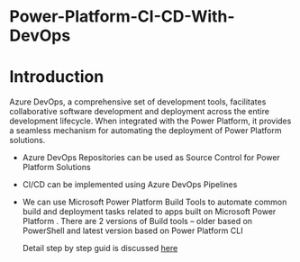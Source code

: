 # Power-Platform-CI-CD-With-DevOps

# Introduction

Azure DevOps, a comprehensive set of development tools, facilitates collaborative software development and deployment across the entire development lifecycle. When integrated with the Power Platform, it provides a seamless mechanism for automating the deployment of Power Platform solutions.

- Azure DevOps Repositories can be used as Source Control for Power Platform Solutions
- CI/CD can be implemented using Azure DevOps Pipelines
- We can use Microsoft Power Platform Build Tools to automate common build and deployment tasks related to apps built on Microsoft Power Platform . There are 2 versions of Build tools – older based on PowerShell and  latest version based on Power Platform CLI

  Detail step by step guid is discussed [here](https://powerusers.microsoft.com/t5/Power-Apps-Community-Blog/Detail-Step-By-Step-Power-Platform-ALM-with-Azure-DevOps/ba-p/1976808)

   
